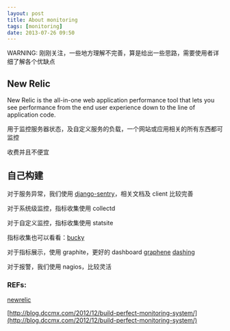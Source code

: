 ```yaml
---
layout: post
title: About monitoring
tags: [monitoring]
date: 2013-07-26 09:50
---
```


WARNING: 刚刚关注，一些地方理解不完善，算是给出一些思路，需要使用者详细了解各个优缺点

## New Relic

New Relic is the all-in-one web application performance tool that lets you see performance from the end user experience down to the line of application code.

用于监控服务器状态，及自定义服务的负载，一个网站或应用相关的所有东西都可监控
    
收费并且不便宜
    
## 自己构建

对于服务异常，我们使用 [django-sentry](http://sentry.readthedocs.org/en/latest/)，相关文档及 client 比较完善
	
对于系统级监控，指标收集使用 collectd
	
对于自定义监控，指标收集使用 statsite

指标收集也可以看看：[bucky](https://github.com/cloudant/bucky)
	
对于指标展示，使用 graphite，更好的 dashboard [graphene](https://github.com/jondot/graphene) [dashing](http://shopify.github.io/dashing/)
	
对于报警，我们使用 nagios，比较灵活
	
### REFs:

[newrelic](https://newrelic.com/docs)

[http://blog.dccmx.com/2012/12/build-perfect-monitoring-system/](http://blog.dccmx.com/2012/12/build-perfect-monitoring-system/)